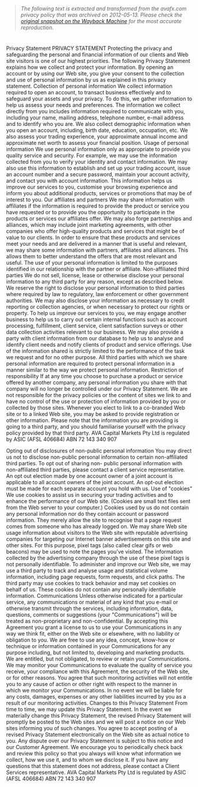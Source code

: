 > *The following text is extracted and transformed from the avafx.com privacy policy that was archived on 2012-05-13. Please check the [original snapshot on the Wayback Machine](https://web.archive.org/web/20120513060801id_/https%3A//www.avafx.com/Graphics/file/Privacy%2520Statement%2520Ava%2520Australia.pdf) for the most accurate reproduction.*

# 

Privacy Statement
PRIVACY STATEMENT
Protecting the privacy and safeguarding the personal and financial information of our clients and Web site visitors is
one of our highest priorities. The following Privacy Statement explains how we collect and protect your information. By
opening an account or by using our Web site, you give your consent to the collection and use of personal information by
us as explained in this privacy statement.
Collection of personal information
We collect information required to open an account, to transact business effectively and to safeguard your assets and your privacy. To
do this, we gather information to help us assess your needs and preferences.
The information we collect directly from you includes information required to communicate with you, including your name, mailing
address, telephone number, e-mail address and to identify who you are. We also collect demographic information when you open an
account, including, birth date, education, occupation, etc. We also assess your trading experience, your approximate annual income
and approximate net worth to assess your financial position.
Usage of personal information
We use personal information only as appropriate to provide you quality service and security. For example, we may use the
information collected from you to verify your identity and contact information. We may also use this information to establish and set
up your trading account, issue an account number and a secure password, maintain your account activity, and contact you with
account information. This information helps us improve our services to you, customise your browsing experience and inform you
about additional products, services or promotions that may be of interest to you.
Our affiliates and partners
We may share information with affiliates if the information is required to provide the product or service you have requested or to
provide you the opportunity to participate in the products or services our affiliates offer. We may also forge partnerships and
alliances, which may include joint marketing agreements, with other companies who offer high-quality products and services that
might be of value to our clients. In order to ensure that these products and services meet your needs and are delivered in a manner
that is useful and relevant, we may share some information with partners, affiliates and alliances. This allows them to better
understand the offers that are most relevant and useful. The use of your personal information is limited to the purposes identified in
our relationship with the partner or affiliate.
Non-affiliated third parties
We do not sell, license, lease or otherwise disclose your personal information to any third party for any reason, except as described
below.
We reserve the right to disclose your personal information to third parties where required by law to regulatory, law enforcement or
other government authorities. We may also disclose your information as necessary to credit reporting or collection agencies, or when
necessary to protect our rights or property.
To help us improve our services to you, we may engage another business to help us to carry out certain internal functions such as
account processing, fulfillment, client service, client satisfaction surveys or other data collection activities relevant to our business. We
may also provide a party with client information from our database to help us to analyse and identify client needs and notify clients of
product and service offerings. Use of the information shared is strictly limited to the performance of the task we request and for no
other purpose. All third parties with which we share personal information are required to protect personal information in a manner
similar to the way we protect personal information.
Restriction of responsibility
If at any time you choose to purchase a product or service offered by another company, any personal information you share with that
company will no longer be controlled under our Privacy Statement. We are not responsible for the privacy policies or the content of
sites we link to and have no control of the use or protection of information provided by you or collected by those sites. Whenever you
elect to link to a co-branded Web site or to a linked Web site, you may be asked to provide registration or other information. Please
note that the information you are providing is going to a third party, and you should familiarise yourself with the privacy policy
provided by that third party.
                         AVA Capital Markets Pty Ltd is regulated by ASIC (AFSL 406684) ABN 72 143 340 907


Opting out of disclosures of non-public personal information
You may direct us not to disclose non-public personal information to certain non-affiliated third parties. To opt out of sharing non-
public personal information with non-affiliated third parties, please contact a client service representative. An opt out election made
by one account owner of a joint account is applicable to all account owners of the joint account. An opt-out election must be made for
each separate account you hold with us.
Use of "cookies"
We use cookies to assist us in securing your trading activities and to enhance the performance of our Web site. (Cookies are small
text files sent from the Web server to your computer.) Cookies used by us do not contain any personal information nor do they
contain account or password information. They merely allow the site to recognise that a page request comes from someone who has
already logged on.
We may share Web site usage information about visitors to the Web site with reputable advertising companies for targeting our
Internet banner advertisements on this site and other sites. For this purpose, pixel tags (also called clear gifs or web beacons) may be
used to note the pages you’ve visited. The information collected by the advertising company through the use of these pixel tags is not
personally identifiable.
To administer and improve our Web site, we may use a third party to track and analyse usage and statistical volume information,
including page requests, form requests, and click paths. The third party may use cookies to track behavior and may set cookies on
behalf of us. These cookies do not contain any personally identifiable information.
Communications
Unless otherwise indicated for a particular service, any communications or material of any kind that you e-mail or otherwise transmit
through the services, including information, data, questions, comments or suggestions (your "Communications") will be treated as
non-proprietary and non-confidential.
By accepting this Agreement you grant a license to us to use your Communications in any way we think fit, either on the Web site or
elsewhere, with no liability or obligation to you. We are free to use any idea, concept, know-how or technique or information
contained in your Communications for any purpose including, but not limited to, developing and marketing products.
We are entitled, but not obligated, to review or retain your Communications.
We may monitor your Communications to evaluate the quality of service you receive, your compliance with this Agreement, the
security of the Web site, or for other reasons. You agree that such monitoring activities will not entitle you to any cause of action or
other right with respect to the manner in which we monitor your Communications. In no event we will be liable for any costs,
damages, expenses or any other liabilities incurred by you as a result of our monitoring activities.
Changes to this Privacy Statement
From time to time, we may update this Privacy Statement. In the event we materially change this Privacy Statement, the revised
Privacy Statement will promptly be posted to the Web sites and we will post a notice on our Web sites informing you of such changes.
You agree to accept posting of a revised Privacy Statement electronically on the Web site as actual notice to you. Any dispute over
our Privacy Statement is subject to this notice and our Customer Agreement. We encourage you to periodically check back and
review this policy so that you always will know what information we collect, how we use it, and to whom we disclose it. If you have
any questions that this statement does not address, please contact a Client Services representative.
                         AVA Capital Markets Pty Ltd is regulated by ASIC (AFSL 406684) ABN 72 143 340 907
